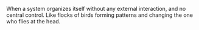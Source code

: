 When a system organizes itself without any external interaction, and no central control. Like flocks of birds forming patterns and changing the one who flies at the head.
